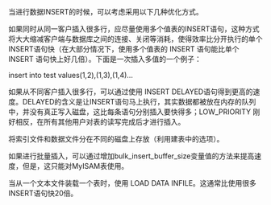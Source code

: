 

当进行数据INSERT的时候，可以考虑采用以下几种优化方式。

如果同时从同一客户插入很多行，应尽量使用多个值表的INSERT语句，这种方式将大大缩减客户端与数据库之间的连接、关闭等消耗，使得效率比分开执行的单个INSERT语句快（在大部分情况下，使用多个值表的 INSERT 语句能比单个 INSERT 语句快上好几倍）。下面是一次插入多值的一个例子：

insert into test values(1,2),(1,3),(1,4)…

如果从不同客户插入很多行，可以通过使用 INSERT DELAYED语句得到更高的速度。DELAYED的含义是让INSERT语句马上执行，其实数据都被放在内存的队列中，并没有真正写入磁盘，这比每条语句分别插入要快得多；LOW_PRIORITY 刚好相反，在所有其他用户对表的读写完成后才进行插入。

将索引文件和数据文件分在不同的磁盘上存放（利用建表中的选项）。

如果进行批量插入，可以通过增加bulk_insert_buffer_size变量值的方法来提高速度，但是，这只能对MyISAM表使用。

当从一个文本文件装载一个表时，使用 LOAD DATA INFILE。这通常比使用很多INSERT语句快20倍。



